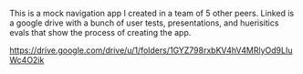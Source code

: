 This is a mock navigation app I created in a team of 5 other peers. Linked is a google drive with a bunch of user tests, presentations, and huerisitics evals that show the process of creating the app.

https://drive.google.com/drive/u/1/folders/1GYZ798rxbKV4hV4MRlyOd9LIuWc4O2ik

